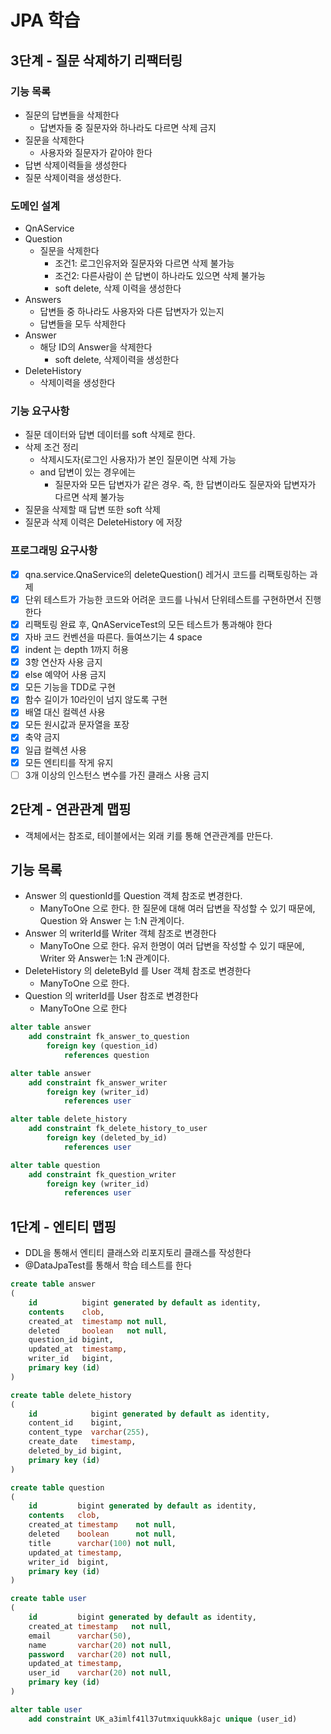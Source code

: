 # JPA 학습

## 3단계 - 질문 삭제하기 리팩터링

### 기능 목록

- 질문의 답변들을 삭제한다
    - 답변자들 중 질문자와 하나라도 다르면 삭제 금지
- 질문을 삭제한다
    - 사용자와 질문자가 같아야 한다
- 답변 삭제이력들을 생성한다
- 질문 삭제이력을 생성한다.

### 도메인 설계

- QnAService
- Question
    - 질문을 삭제한다
        - 조건1: 로그인유저와 질문자와 다르면 삭제 불가능
        - 조건2: 다른사람이 쓴 답변이 하나라도 있으면 삭제 불가능
        - soft delete, 삭제 이력을 생성한다
- Answers
    - 답변들 중 하나라도 사용자와 다른 답변자가 있는지
    - 답변들을 모두 삭제한다
- Answer
    - 해당 ID의 Answer을 삭제한다
        - soft delete, 삭제이력을 생성한다
- DeleteHistory
    - 삭제이력을 생성한다

### 기능 요구사항

- 질문 데이터와 답변 데이터를 soft 삭제로 한다.
- 삭제 조건 정리
    - 삭제시도자(로그인 사용자)가 본인 질문이면 삭제 가능
    - and 답변이 있는 경우에는
        - 질문자와 모든 답변자가 같은 경우. 즉, 한 답변이라도 질문자와 답변자가 다르면 삭제 불가능
- 질문을 삭제할 때 답변 또한 soft 삭제
- 질문과 삭제 이력은 DeleteHistory 에 저장

### 프로그래밍 요구사항

- [x] qna.service.QnaService의 deleteQuestion() 레거시 코드를 리팩토링하는 과제
- [x] 단위 테스트가 가능한 코드와 어려운 코드를 나눠서 단위테스트를 구현하면서 진행한다
- [x] 리팩토링 완료 후, QnAServiceTest의 모든 테스트가 통과해야 한다
- [x] 자바 코드 컨벤션을 따른다. 들여쓰기는 4 space
- [x] indent 는 depth 1까지 허용
- [x] 3항 연산자 사용 금지
- [x] else 예약어 사용 금지
- [x] 모든 기능을 TDD로 구현
- [x] 함수 길이가 10라인이 넘지 않도록 구현
- [x] 배열 대신 컬렉션 사용
- [x] 모든 원시값과 문자열을 포장
- [x] 축약 금지
- [x] 일급 컬렉션 사용
- [x] 모든 엔티티를 작게 유지
- [ ] 3개 이상의 인스턴스 변수를 가진 클래스 사용 금지

## 2단계 - 연관관계 맵핑

- 객체에서는 참조로, 테이블에서는 외래 키를 통해 연관관계를 만든다.

## 기능 목록

- Answer 의 questionId를 Question 객체 참조로 변경한다.
    - ManyToOne 으로 한다. 한 질문에 대해 여러 답변을 작성할 수 있기 때문에, Question 와 Answer 는 1:N 관계이다.
- Answer 의 writerId를 Writer 객체 참조로 변경한다
    - ManyToOne 으로 한다. 유저 한명이 여러 답변을 작성할 수 있기 때문에, Writer 와 Answer는 1:N 관계이다.
- DeleteHistory 의 deleteById 를 User 객체 참조로 변경한다
    - ManyToOne 으로 한다.
- Question 의 writerId를 User 참조로 변경한다
    - ManyToOne 으로 한다

```sql
alter table answer
    add constraint fk_answer_to_question
        foreign key (question_id)
            references question

alter table answer
    add constraint fk_answer_writer
        foreign key (writer_id)
            references user

alter table delete_history
    add constraint fk_delete_history_to_user
        foreign key (deleted_by_id)
            references user

alter table question
    add constraint fk_question_writer
        foreign key (writer_id)
            references user
```

## 1단계 - 엔티티 맵핑

- DDL을 통해서 엔티티 클래스와 리포지토리 클래스를 작성한다
- @DataJpaTest를 통해서 학습 테스트를 한다

```sql
create table answer
(
    id          bigint generated by default as identity,
    contents    clob,
    created_at  timestamp not null,
    deleted     boolean   not null,
    question_id bigint,
    updated_at  timestamp,
    writer_id   bigint,
    primary key (id)
)

create table delete_history
(
    id            bigint generated by default as identity,
    content_id    bigint,
    content_type  varchar(255),
    create_date   timestamp,
    deleted_by_id bigint,
    primary key (id)
)

create table question
(
    id         bigint generated by default as identity,
    contents   clob,
    created_at timestamp    not null,
    deleted    boolean      not null,
    title      varchar(100) not null,
    updated_at timestamp,
    writer_id  bigint,
    primary key (id)
)

create table user
(
    id         bigint generated by default as identity,
    created_at timestamp   not null,
    email      varchar(50),
    name       varchar(20) not null,
    password   varchar(20) not null,
    updated_at timestamp,
    user_id    varchar(20) not null,
    primary key (id)
)

alter table user
    add constraint UK_a3imlf41l37utmxiquukk8ajc unique (user_id)
```

